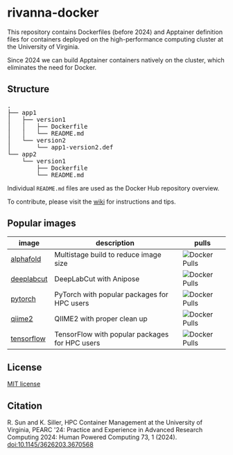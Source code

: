 # rivanna-docker

This repository contains Dockerfiles (before 2024) and Apptainer definition files for containers deployed on the high-performance computing cluster at the University of Virginia.

Since 2024 we can build Apptainer containers natively on the cluster, which eliminates the need for Docker.

## Structure

<pre>
.
├── app1
│   ├── version1
│   │   ├── Dockerfile
│   │   └── README.md
│   └── version2
│       └── app1-version2.def
└── app2
    └── version1
        ├── Dockerfile
        └── README.md
</pre>

Individual `README.md` files are used as the Docker Hub repository overview.

To contribute, please visit the [wiki](https://github.com/uvarc/rivanna-docker/wiki) for instructions and tips.

## Popular images
| image | description | pulls |
|-------|-------------|-------|
| [alphafold](https://hub.docker.com/r/uvarc/alphafold) | Multistage build to reduce image size | ![Docker Pulls](https://img.shields.io/docker/pulls/uvarc/alphafold) |
| [deeplabcut](https://hub.docker.com/r/uvarc/deeplabcut) | DeepLabCut with Anipose | ![Docker Pulls](https://img.shields.io/docker/pulls/uvarc/deeplabcut) |
| [pytorch](https://hub.docker.com/r/uvarc/pytorch) | PyTorch with popular packages for HPC users | ![Docker Pulls](https://img.shields.io/docker/pulls/uvarc/pytorch) |
| [qiime2](https://hub.docker.com/r/uvarc/qiime2) | QIIME2 with proper clean up | ![Docker Pulls](https://img.shields.io/docker/pulls/uvarc/qiime2) |
| [tensorflow](https://hub.docker.com/r/uvarc/tensorflow) | TensorFlow with popular packages for HPC users | ![Docker Pulls](https://img.shields.io/docker/pulls/uvarc/tensorflow) |

## License
[MIT license](LICENSE)

## Citation

R. Sun and K. Siller, HPC Container Management at the University of Virginia, PEARC '24: Practice and Experience in Advanced Research Computing 2024: Human Powered Computing 73, 1 (2024). [doi:10.1145/3626203.3670568](https://doi.org/10.1145/3626203.3670568)
